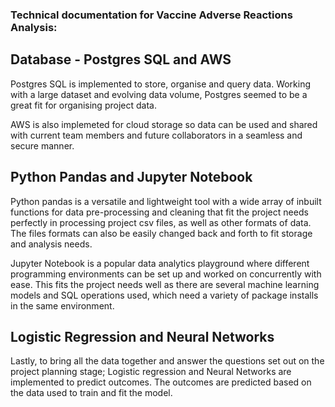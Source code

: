 ### Technical documentation for Vaccine Adverse Reactions Analysis:

## Database - Postgres SQL and AWS

Postgres SQL is implemented to store, organise and query data. Working with a large dataset and evolving data volume, Postgres seemed to be a great fit for organising project data.

AWS is also implemeted for cloud storage so data can be used and shared with current team members and future collaborators in a seamless and secure manner.


## Python Pandas and Jupyter Notebook 

Python pandas is a versatile and lightweight tool with a wide array of inbuilt functions for data pre-processing and cleaning that fit the project needs perfectly in processing project csv files, as well as other formats of data.
The files formats can also be easily changed back and forth to fit storage and analysis needs.

Jupyter Notebook is a popular data analytics playground where different programming environments can be set up and worked on concurrently with ease. 
This fits the project needs well as there are several machine learning models and SQL operations used, which need a variety of package installs in the same environment.

## Logistic Regression and Neural Networks

Lastly, to bring all the data together and answer the questions set out on the project planning stage; Logistic regression and Neural Networks are implemented to predict outcomes.
The outcomes are predicted based on the data used to train and fit the model.
